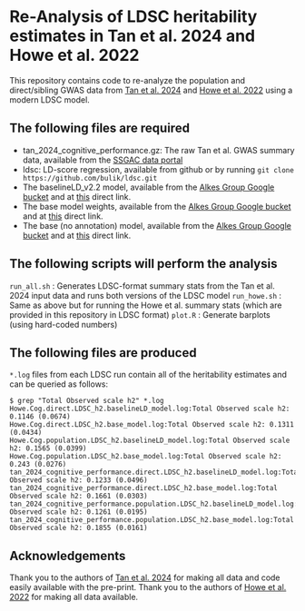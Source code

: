 # Re-Analysis of LDSC heritability estimates in Tan et al. 2024 and Howe et al. 2022

This repository contains code to re-analyze the population and direct/sibling GWAS data from [Tan et al. 2024](https://www.medrxiv.org/content/10.1101/2024.10.01.24314703v1) and [Howe et al. 2022](https://www.ncbi.nlm.nih.gov/pmc/articles/PMC9110300/) using a modern LDSC model.

## The following files are required

* tan_2024_cognitive_performance.gz: The raw Tan et al. GWAS summary data, available from the [SSGAC data portal](https://thessgac.com/)
* ldsc: LD-score regression, available from github or by running `git clone https://github.com/bulik/ldsc.git`
* The baselineLD_v2.2 model, available from the [Alkes Group Google bucket](https://console.cloud.google.com/storage/browser/broad-alkesgroup-public-requester-pays) and at [this](https://storage.googleapis.com/broad-alkesgroup-public-requester-pays/LDSCORE/1000G_Phase3_baselineLD_v2.2_ldscores.tgz) direct link.
* The base model weights, available from the [Alkes Group Google bucket](https://console.cloud.google.com/storage/browser/broad-alkesgroup-public-requester-pays) and at [this](https://storage.googleapis.com/broad-alkesgroup-public-requester-pays/LDSCORE/1000G_Phase3_weights_hm3_no_MHC.tgz) direct link.
* The base (no annotation) model, available from the [Alkes Group Google bucket](https://console.cloud.google.com/storage/browser/broad-alkesgroup-public-requester-pays) and at [this](https://storage.googleapis.com/broad-alkesgroup-public-requester-pays/LDSCORE/eur_w_ld_chr.tar.bz2) direct link.

## The following scripts will perform the analysis

`run_all.sh` : Generates LDSC-format summary stats from the Tan et al. 2024 input data and runs both versions of the LDSC model
`run_howe.sh` : Same as above but for running the Howe et al. summary stats (which are provided in this repository in LDSC format)
`plot.R` : Generate barplots (using hard-coded numbers)

## The following files are produced

`*.log` files from each LDSC run contain all of the heritability estimates and can be queried as follows:
```
$ grep "Total Observed scale h2" *.log
Howe.Cog.direct.LDSC_h2.baselineLD_model.log:Total Observed scale h2: 0.1146 (0.0674)
Howe.Cog.direct.LDSC_h2.base_model.log:Total Observed scale h2: 0.1311 (0.0434)
Howe.Cog.population.LDSC_h2.baselineLD_model.log:Total Observed scale h2: 0.1565 (0.0399)
Howe.Cog.population.LDSC_h2.base_model.log:Total Observed scale h2: 0.243 (0.0276)
tan_2024_cognitive_performance.direct.LDSC_h2.baselineLD_model.log:Total Observed scale h2: 0.1233 (0.0496)
tan_2024_cognitive_performance.direct.LDSC_h2.base_model.log:Total Observed scale h2: 0.1661 (0.0303)
tan_2024_cognitive_performance.population.LDSC_h2.baselineLD_model.log:Total Observed scale h2: 0.1261 (0.0195)
tan_2024_cognitive_performance.population.LDSC_h2.base_model.log:Total Observed scale h2: 0.1855 (0.0161)
```

## Acknowledgements

Thank you to the authors of [Tan et al. 2024](https://www.medrxiv.org/content/10.1101/2024.10.01.24314703v1) for making all data and code easily available with the pre-print. Thank you to the authors of [Howe et al. 2022](https://www.ncbi.nlm.nih.gov/pmc/articles/PMC9110300/) for making all data available.
